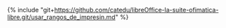 {% include "git+https://github.com/catedu/libreOffice-la-suite-ofimatica-libre.git/usar_rangos_de_impresin.md" %}